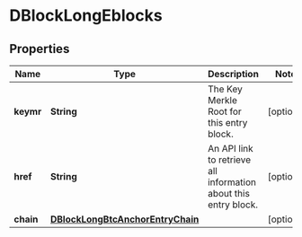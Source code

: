 
# DBlockLongEblocks

## Properties
Name | Type | Description | Notes
------------ | ------------- | ------------- | -------------
**keymr** | **String** | The Key Merkle Root for this entry block. |  [optional]
**href** | **String** | An API link to retrieve all information about this entry block. |  [optional]
**chain** | [**DBlockLongBtcAnchorEntryChain**](DBlockLongBtcAnchorEntryChain.md) |  |  [optional]



